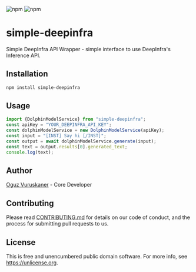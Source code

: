 ![npm](https://img.shields.io/npm/v/simple-deepinfra)
![npm](https://img.shields.io/npm/dt/simple-deepinfra)
# simple-deepinfra

Simple DeepInfra API Wrapper - simple interface to use DeepInfra's Inference API.

## Installation

```bash
npm install simple-deepinfra
```

## Usage

```typescript
import {DolphinModelService} from "simple-deepinfra";
const apiKey = "YOUR_DEEPINFRA_API_KEY";
const dolphinModelService = new DolphinModelService(apiKey);
const input = "[INST] Say hi [/INST]";
const output = await dolphinModelService.generate(input);
const text = output.results[0].generated_text; 
console.log(text);
```


## Author

[Oguz Vuruskaner](https://www.oguzvuruskaner.com) - Core Developer


## Contributing

Please read [CONTRIBUTING.md](CONTRIBUTING.md) for details on our code of conduct, and the process for submitting pull requests to us.

## License

This is free and unencumbered public domain software. For more info, see https://unlicense.org.

